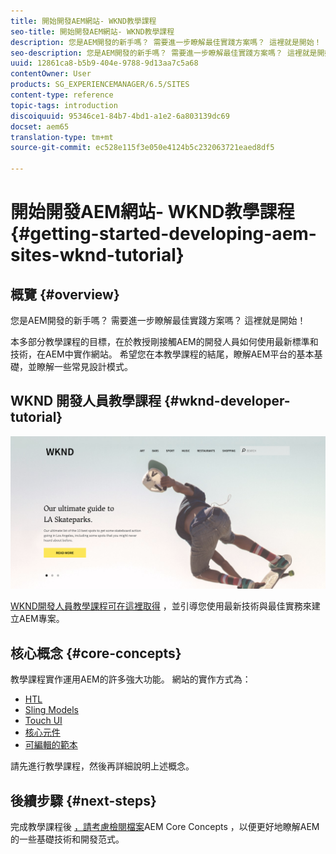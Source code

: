 ```yaml
---
title: 開始開發AEM網站- WKND教學課程
seo-title: 開始開發AEM網站- WKND教學課程
description: 您是AEM開發的新手嗎？ 需要進一步瞭解最佳實踐方案嗎？ 這裡就是開始！ 本多部分教學課程的目標，在於教授剛接觸AEM的開發人員如何使用最新標準和技術，在AEM中實作網站。
seo-description: 您是AEM開發的新手嗎？ 需要進一步瞭解最佳實踐方案嗎？ 這裡就是開始！ 本多部分教學課程的目標，在於教授剛接觸AEM的開發人員如何使用最新標準和技術，在AEM中實作網站。
uuid: 12861ca8-b5b9-404e-9788-9d13aa7c5a68
contentOwner: User
products: SG_EXPERIENCEMANAGER/6.5/SITES
content-type: reference
topic-tags: introduction
discoiquuid: 95346ce1-84b7-4bd1-a1e2-6a803139dc69
docset: aem65
translation-type: tm+mt
source-git-commit: ec528e115f3e050e4124b5c232063721eaed8df5

---
```



# 開始開發AEM網站- WKND教學課程{#getting-started-developing-aem-sites-wknd-tutorial}

## 概覽 {#overview}

您是AEM開發的新手嗎？ 需要進一步瞭解最佳實踐方案嗎？ 這裡就是開始！

本多部分教學課程的目標，在於教授剛接觸AEM的開發人員如何使用最新標準和技術，在AEM中實作網站。 希望您在本教學課程的結尾，瞭解AEM平台的基本基礎，並瞭解一些常見設計模式。

## WKND 開發人員教學課程 {#wknd-developer-tutorial}

![WKND](assets/screen_shot_2018-11-23at152453.png)

[WKND開發人員教學課程可在這裡取得](https://docs.adobe.com/content/help/en/experience-manager-learn/getting-started-wknd-tutorial-develop/overview.html) ，並引導您使用最新技術與最佳實務來建立AEM專案。

## 核心概念 {#core-concepts}

教學課程實作運用AEM的許多強大功能。 網站的實作方式為：

* [HTL](https://docs.adobe.com/content/help/en/experience-manager-htl/using/overview.html)
* [Sling Models](https://sling.apache.org/documentation/bundles/models.html)
* [Touch UI](/help/sites-developing/touch-ui-concepts.md)
* [核心元件](https://docs.adobe.com/content/help/en/experience-manager-core-components/using/introduction.html)
* [可編輯的範本](/help/sites-developing/page-templates-editable.md)

請先進行教學課程，然後再詳細說明上述概念。

## 後續步驟 {#next-steps}

完成教學課程後 [，請考慮檢閱檔案](https://helpx.adobe.com/experience-manager/kt/sites/using/getting-started-wknd-tutorial-develop.html)AEM Core Concepts [](/help/sites-developing/the-basics.md) ，以便更好地瞭解AEM的一些基礎技術和開發范式。
